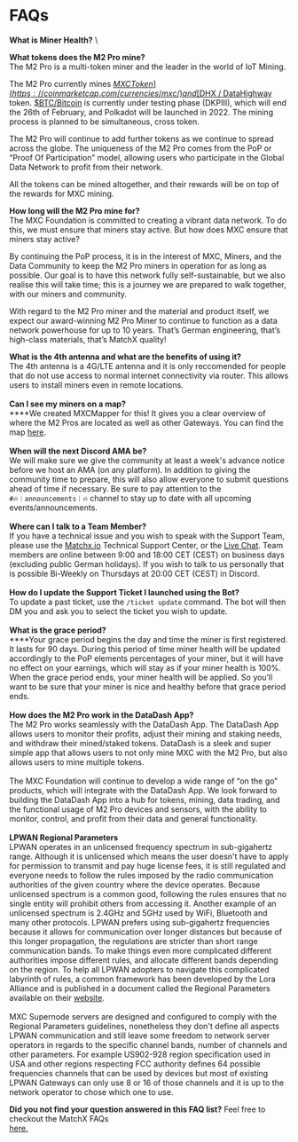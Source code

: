 # FAQs

**What is Miner Health?** \


**What tokens does the M2 Pro mine?**\
The M2 Pro is a multi-token miner and the leader in the world of IoT Mining.

The M2 Pro currently mines [$MXC Token](https://coinmarketcap.com/currencies/mxc/) and [$DHX / DataHighway ](http://www.datahighway.com/)token. [$BTC/Bitcoin](https://coinmarketcap.com/currencies/bitcoin/) is currently under testing phase (DKPIII), which will end the 26th of February, and Polkadot will be launched in 2022. The mining process is planned to be simultaneous, cross token.

The M2 Pro will continue to add further tokens as we continue to spread across the globe. The uniqueness of the M2 Pro comes from the PoP or “Proof Of Participation” model, allowing users who participate in the Global Data Network to profit from their network.

All the tokens can be mined altogether, and their rewards will be on top of the rewards for MXC mining.&#x20;

**How long will the M2 Pro mine for?**\
The MXC Foundation is committed to creating a vibrant data network. To do this, we must ensure that miners stay active. But how does MXC ensure that miners stay active?

By continuing the PoP process, it is in the interest of MXC, Miners, and the Data Community to keep the M2 Pro miners in operation for as long as possible. Our goal is to have this network fully self-sustainable, but we also realise this will take time; this is a journey we are prepared to walk together, with our miners and community.

With regard to the M2 Pro miner and the material and product itself, we expect our award-winning M2 Pro Miner to continue to function as a data network powerhouse for up to 10 years. That’s German engineering, that’s high-class materials, that’s MatchX quality!

**What is the 4th antenna and what are the benefits of using it?**\
The 4th antenna is a 4G/LTE antenna and it is only reccomended for people that do not use access to normal internet connectivity via router. This allows users to install miners even in remote locations. \
\
**Can I see my miners on a map?** \
****We created MXCMapper for this! It gives you a clear overview of where the M2 Pros are located as well as other Gateways. You can find the map [here](https://mxcmapper.com/). \
\
**When will the next Discord AMA be?** \
We will make sure we give the community at least a week's advance notice before we host an AMA (on any platform). In addition to giving the community time to prepare, this will also allow everyone to submit questions ahead of time if necessary. Be sure to pay attention to the \
`#🔥︱announcements︱🔥` channel to stay up to date with all upcoming events/announcements.\
\
**Where can I talk to a Team Member?** \
If you have a technical issue and you wish to speak with the Support Team, please use the [Matchx.io](https://matchx.io/pages/support) Technical Support Center, or the [Live Chat](https://matchx.io/). Team members are online between 9:00 and 18:00 CET (CEST) on business days (excluding public German holidays). If you wish to talk to us personally that is possible Bi-Weekly on Thursdays at 20:00 CET (CEST) in Discord. \
\
**How do I update the Support Ticket I launched using the Bot?** \
To update a past ticket, use the `/ticket update` command. The bot will then DM you and ask you to select the ticket you wish to update. \
\
**What is the grace period?** \
****Your grace period begins the day and time the miner is first registered. It lasts for 90 days. During this period of time miner health will be updated accordingly to the PoP elements percentages of your miner, but it will have no effect on your earnings, which will stay as if your miner health is 100%. When the grace period ends, your miner health will be applied. So you’ll want to be sure that your miner is nice and healthy before that grace period ends.\
\
**How does the M2 Pro work in the DataDash App?**\
The M2 Pro works seamlessly with the DataDash App. The DataDash App allows users to monitor their profits, adjust their mining and staking needs, and withdraw their mined/staked tokens. DataDash is a sleek and super simple app that allows users to not only mine MXC with the M2 Pro, but also allows users to mine multiple tokens.\
\
The MXC Foundation will continue to develop a wide range of “on the go” products, which will integrate with the DataDash App. We look forward to building the DataDash App into a hub for tokens, mining, data trading, and the functional usage of M2 Pro devices and sensors, with the ability to monitor, control, and profit from their data and general functionality.\
\
**LPWAN Regional Parameters**\
LPWAN operates in an unlicensed frequency spectrum in sub-gigahertz range. Although it is unlicensed which means the user doesn't have to apply for permission to transmit and pay huge license fees, it is still regulated and everyone needs to follow the rules imposed by the radio communication authorities of the given country where the device operates. Because unlicensed spectrum is a common good, following the rules ensures that no single entity will prohibit others from accessing it. Another example of an unlicensed spectrum is 2.4GHz and 5GHz used by WiFi, Bluetooth and many other protocols. LPWAN prefers using sub-gigahertz frequencies because it allows for communication over longer distances but because of this longer propagation, the regulations are stricter than short range communication bands. To make things even more complicated different authorities impose different rules, and allocate different bands depending on the region. To help all LPWAN adopters to navigate this complicated labyrinth of rules, a common framework has been developed by the Lora Alliance and is published in a document called the Regional Parameters available on their [website](https://lora-alliance.org/lorawan-for-developers).\
\
MXC Supernode servers are designed and configured to comply with the Regional Parameters guidelines, nonetheless they don't define all aspects LPWAN communication and still leave some freedom to network server operators in regards to the specific channel bands, number of channels and other parameters. For example US902-928 region specification used in USA and other regions respecting FCC authority defines 64 possible frequencies channels that can be used by devices but most of existing LPWAN Gateways can only use 8 or 16 of those channels and it is up to the network operator to chose which one to use.

**Did you not find your question answered in this FAQ list?** Feel free to checkout the MatchX FAQs\
[here.](https://support.matchx.io/hc/en-gb)
